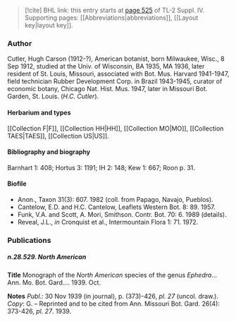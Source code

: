 > [!cite] BHL link: this entry starts at [page 525](https://www.biodiversitylibrary.org/item/103860#page/535/mode/1up) of TL-2 Suppl. IV.
> Supporting pages: [[Abbreviations|abbreviations]], [[Layout key|layout key]].

### Author

Cutler, Hugh Carson (1912-?), American botanist, born Milwaukee, Wisc., 8 Sep 1912, studied at the Univ. of Wisconsin, BA 1935, MA 1936, later resident of St. Louis, Missouri, associated with Bot. Mus. Harvard 1941-1947, field technician Rubber Development Corp. in Brazil 1943-1945, curator of economic botany, Chicago Nat. Hist. Mus. 1947, later in Missouri Bot. Garden, St. Louis. (*H.C. Cutler*).

#### Herbarium and types

[[Collection F|F]], [[Collection HH|HH]], [[Collection MO|MO]], [[Collection TAES|TAES]], [[Collection US|US]].

#### Bibliography and biography

Barnhart 1: 408; Hortus 3: 1191; IH 2: 148; Kew 1: 667; Roon p. 31.

#### Biofile

- Anon., Taxon 31(3): 607. 1982 (coll. from Papago, Navajo, Pueblos).
- Cantelow, E.D. and H.C. Cantelow, Leaflets Western Bot. 8: 89. 1957.
- Funk, V.A. and Scott, A. Mori, Smithson. Contr. Bot. 70: 6. 1989 (details).
- Reveal, J.L., *in* Cronquist et al., Intermountain Flora 1: 71. 1972.

### Publications

##### n.28.529. North American

**Title**
Monograph of the *North American* species of the genus *Ephedra*... Ann. Mo. Bot. Gard.... 1939. Oct.

**Notes**
*Publ*.: 30 Nov 1939 (in journal), p. (373)-426, *pl. 27* (uncol. draw.). *Copy*: G. – Reprinted and to be cited from Ann. Missouri Bot. Gard. 26(4): 373-426, *pl. 27*. 1939.

